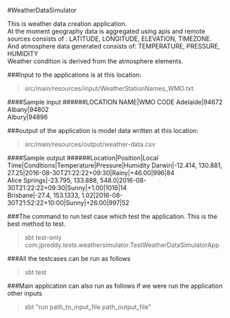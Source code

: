 #WeatherDataSimulator
<p>This is weather data creation application.<br>
At the moment geography data is aggregated using apis and remote sources consists of : LATITUDE, LONGITUDE, ELEVATION, TIMEZONE. <br>
And atmosphere data generated consists of: TEMPERATURE, PRESSURE, HUMIDITY <br>
Weather condition is derived from the atmosphere elements.<br>
</p>

###Input to the applications is at this location:
>src/main/resources/input/WeatherStationNames_WMO.txt

####Sample input
######LOCATION NAME|WMO CODE
Adelaide|94672 <br>
Albany|94802 <br>
Albury|94896 <br> 

###output of the application is model data written at this location:
>src/main/resources/output/weather-data.csv

####Sample output
######Location|Position|Local Time|Conditions|Temperature|Pressure|Humidity
Darwin|-12.414, 130.881, 27.25|2016-08-30T21:22:22+09:30|Rainy|+46.00|996|84 <br>
Alice Springs|-23.795, 133.888, 548.0|2016-08-30T21:22:22+09:30|Sunny|+1.00|1016|14 <br>
Brisbane|-27.4, 153.1333, 1.02|2016-08-30T21:52:22+10:00|Sunny|+26.00|997|52 <br>

###The command to run test case which test the application. This is the best method to test.
>sbt test-only com.jpreddy.tests.weathersimulator.TestWeatherDataSimulatorApp

###All the testcases can be run as follows
>sbt test

###Main application can also run as follows if we were run the application other inputs
>sbt "run path_to_input_file path_output_file"





